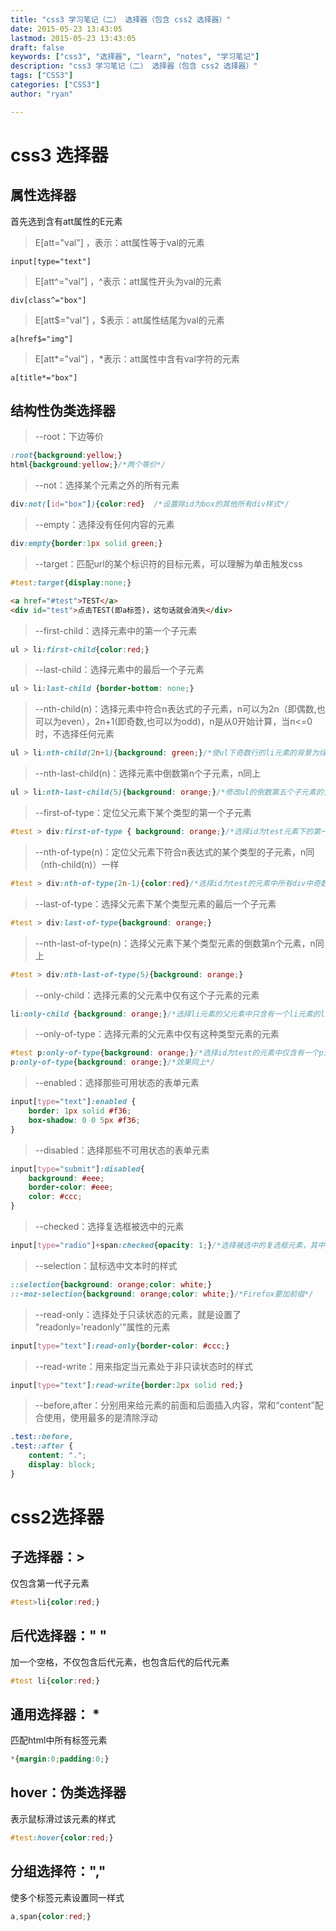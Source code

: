 ```yaml
---
title: "css3 学习笔记（二） 选择器（包含 css2 选择器）"
date: 2015-05-23 13:43:05
lastmod: 2015-05-23 13:43:05
draft: false
keywords: ["css3", "选择器", "learn", "notes", "学习笔记"]
description: "css3 学习笔记（二） 选择器（包含 css2 选择器）"
tags: ["CSS3"]
categories: ["CSS3"]
author: "ryan"

---
```



# css3 选择器

## 属性选择器

首先选到含有att属性的E元素

> E[att="val"] ，表示：att属性等于val的元素

`input[type="text"]`

> E[att^="val"] ，^表示：att属性开头为val的元素

`div[class^="box"]`

> E[att$="val"] ，$表示：att属性结尾为val的元素

`a[href$="img"]`

> E[att*="val"] ，*表示：att属性中含有val字符的元素

`a[title*="box"]`

## 结构性伪类选择器

> --root：下边等价

```css
:root{background:yellow;}
html{background:yellow;}/*两个等价*/
```

> --not：选择某个元素之外的所有元素

```css
div:not([id="box"]){color:red}	/*设置除id为box的其他所有div样式*/
```

> --empty：选择没有任何内容的元素

```css
div:empty{border:1px solid green;}
```

> --target：匹配url的某个标识符的目标元素，可以理解为单击触发css

```css
#test:target{display:none;}
```

```html
<a href="#test">TEST</a>
<div id="test">点击TEST(即a标签)，这句话就会消失</div>
```

> --first-child：选择元素中的第一个子元素

```css
ul > li:first-child{color:red;}
```

> --last-child：选择元素中的最后一个子元素

```css
ul > li:last-child {border-bottom: none;}
```

> --nth-child(n)：选择元素中符合n表达式的子元素，n可以为2n（即偶数,也可以为even），2n+1(即奇数,也可以为odd)，n是从0开始计算，当n<=0时，不选择任何元素

```css
ul > li:nth-child(2n+1){background: green;}/*使ul下奇数行的li元素的背景为绿色*/
```

> --nth-last-child(n)：选择元素中倒数第n个子元素，n同上

```css
ul > li:nth-last-child(5){background: orange;}/*修改ul的倒数第五个子元素的背景色为橙色*/
```

> --first-of-type：定位父元素下某个类型的第一个子元素

```css
#test > div:first-of-type { background: orange;}/*选择id为test元素下的第一个div元素*/
```

> --nth-of-type(n)：定位父元素下符合n表达式的某个类型的子元素，n同（nth-child(n)）一样

```css
#test > div:nth-of-type(2n-1){color:red}/*选择id为test的元素中所有div中奇数行的div元素*/
```

> --last-of-type：选择父元素下某个类型元素的最后一个子元素

```css
#test > div:last-of-type{background: orange;}
```

> --nth-last-of-type(n)：选择父元素下某个类型元素的倒数第n个元素，n同上

```css
#test > div:nth-last-of-type(5){background: orange;}
```

> --only-child：选择元素的父元素中仅有这个子元素的元素

```css
li:only-child {background: orange;}/*选择li元素的父元素中只含有一个li元素的li元素----有点绕*/
```

> --only-of-type：选择元素的父元素中仅有这种类型元素的元素

```css
#test p:only-of-type{background: orange;}/*选择id为test的元素中仅含有一个p元素的p元素*/
p:only-of-type{background: orange;}/*效果同上*/
```

> --enabled：选择那些可用状态的表单元素

```css
input[type="text"]:enabled {
	border: 1px solid #f36;
	box-shadow: 0 0 5px #f36;
}
```

> --disabled：选择那些不可用状态的表单元素

```css
input[type="submit"]:disabled{
	background: #eee;
	border-color: #eee;
	color: #ccc;
}
```

> --checked：选择复选框被选中的元素

```css
input[type="radio"]+span:checked{opacity: 1;}/*选择被选中的复选框元素，其中‘+’号为兄弟元素选择器，选择相邻的并且有同一父元素的span元素，这个案列在别的文章介绍*/
```

> --selection：鼠标选中文本时的样式

```css
::selection{background: orange;color: white;}
::-moz-selection{background: orange;color: white;}/*Firefox要加前缀*/
```

> --read-only：选择处于只读状态的元素，就是设置了 "readonly='readonly'"属性的元素

```css
input[type="text"]:read-only{border-color: #ccc;}
```

> --read-write：用来指定当元素处于非只读状态时的样式

```css
input[type="text"]:read-write{border:2px solid red;}
```

> --before,after：分别用来给元素的前面和后面插入内容，常和“content”配合使用，使用最多的是清除浮动

```css
.test::before,
.test::after {
    content: ".";
    display: block;
}
```

# css2选择器

## 子选择器：>

仅包含第一代子元素

```css
#test>li{color:red;}
```

## 后代选择器：" "

加一个空格，不仅包含后代元素，也包含后代的后代元素

```css
#test li{color:red;}
```

## 通用选择器： *

匹配html中所有标签元素

```css
*{margin:0;padding:0;}
```

## hover：伪类选择器

表示鼠标滑过该元素的样式

```css
#test:hover{color:red;}
```

## 分组选择符：","

使多个标签元素设置同一样式

```css
a,span{color:red;}
```
